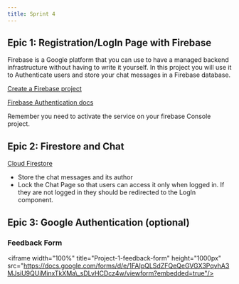 ```yaml
---
title: Sprint 4
---
```



## Epic 1: Registration/LogIn Page with Firebase

Firebase is a Google platform that you can use to have a managed backend infrastructure without having to write it yourself. In this project you will use it to Authenticate users and store your chat messages in a Firebase database.

[Create a Firebase project](https://firebase.google.com/docs/web/setup)

[Firebase Authentication docs](https://firebase.google.com/docs/auth/web/start)

Remember you need to activate the service on your firebase Console project.

## Epic 2: Firestore and Chat

[Cloud Firestore](https://firebase.google.com/docs/firestore/quickstart)

* Store the chat messages and its author
* Lock the Chat Page so that users can access it only when logged in. If they are not logged in they should be redirected to the LogIn component.

## Epic 3: Google Authentication (optional)

### Feedback Form

\<iframe width="100%" title="Project-1-feedback-form" height="1000px" src="https://docs.google.com/forms/d/e/1FAIpQLSdZFQeQeGVGX3PqvhA3MJsiU9QUiMinxTkXMa\_sDLvHCDcz4w/viewform?embedded=true"/>
